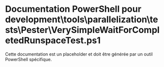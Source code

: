 # Documentation PowerShell pour development\tools\parallelization\tests\Pester\VerySimpleWaitForCompletedRunspaceTest.ps1

Cette documentation est un placeholder et doit être générée par un outil PowerShell spécifique.
